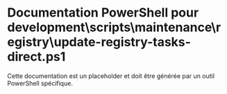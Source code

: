 # Documentation PowerShell pour development\scripts\maintenance\registry\update-registry-tasks-direct.ps1

Cette documentation est un placeholder et doit être générée par un outil PowerShell spécifique.

